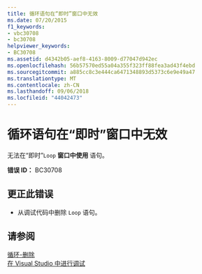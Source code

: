 ```yaml
---
title: 循环语句在“即时”窗口中无效
ms.date: 07/20/2015
f1_keywords:
- vbc30708
- bc30708
helpviewer_keywords:
- BC30708
ms.assetid: d4342b05-aef8-4163-8009-d77047d942ec
ms.openlocfilehash: 56b57570ed55a04a355f323ff88fea3ad43f4ebd
ms.sourcegitcommit: a885cc8c3e444ca6471348893d5373c6e9e49a47
ms.translationtype: MT
ms.contentlocale: zh-CN
ms.lasthandoff: 09/06/2018
ms.locfileid: "44042473"
---
```

# <a name="loop-statements-are-not-valid-in-the-immediate-window"></a>循环语句在“即时”窗口中无效
无法在“即时”`Loop`  **窗口中使用** 语句。  
  
 **错误 ID：** BC30708  
  
## <a name="to-correct-this-error"></a>更正此错误  
  
-   从调试代码中删除 `Loop` 语句。  
  
## <a name="see-also"></a>请参阅  
 [循环-删除](https://msdn.microsoft.com/library/707e1afe-71d1-4ebd-83fd-3fa6a8e38e57)  
 [在 Visual Studio 中进行调试](/visualstudio/debugger/debugging-in-visual-studio)
